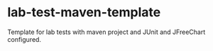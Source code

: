 # lab-test-maven-template
Template for lab tests with maven project and JUnit and JFreeChart configured.
